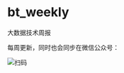 # bt_weekly
大数据技术周报

每周更新，同时也会同步在微信公众号：

![扫码](https://cdn.nlark.com/yuque/0/2019/jpeg/199648/1564031425679-c6eaf233-bd9b-4907-a1fd-b8014773917d.jpeg)
